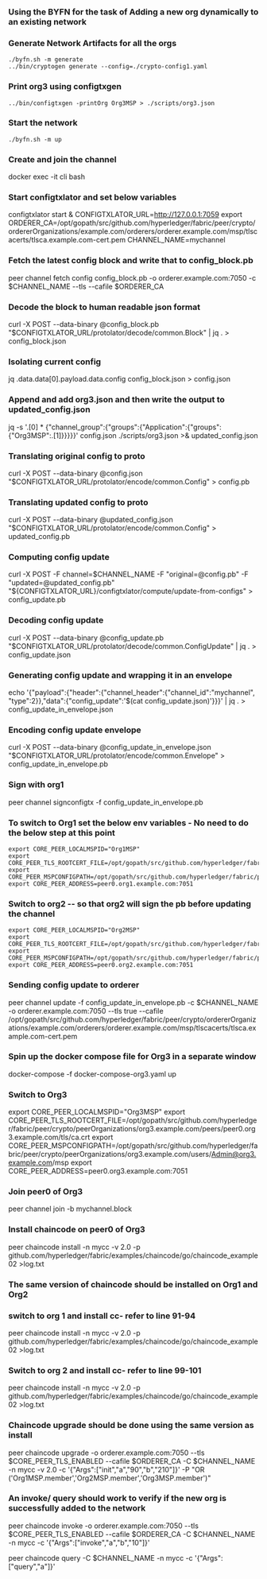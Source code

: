 ### Using the BYFN for the task of Adding a new org dynamically to an existing network

### Generate Network Artifacts for all the orgs
``` 
./byfn.sh -m generate
../bin/cryptogen generate --config=./crypto-config1.yaml 
```

### Print org3 using configtxgen
``` 
../bin/configtxgen -printOrg Org3MSP > ./scripts/org3.json
```

### Start the network
``` ./byfn.sh -m up ```

### Create and join the channel
docker exec -it cli bash

### Start configtxlator and set below variables

configtxlator start &
CONFIGTXLATOR_URL=http://127.0.0.1:7059
export ORDERER_CA=/opt/gopath/src/github.com/hyperledger/fabric/peer/crypto/ordererOrganizations/example.com/orderers/orderer.example.com/msp/tlscacerts/tlsca.example.com-cert.pem
CHANNEL_NAME=mychannel

### Fetch the latest config block and write that to config_block.pb

peer channel fetch config config_block.pb -o orderer.example.com:7050 -c $CHANNEL_NAME --tls --cafile $ORDERER_CA

### Decode the block to human readable json format

curl -X POST --data-binary @config_block.pb "$CONFIGTXLATOR_URL/protolator/decode/common.Block" | jq . > config_block.json

### Isolating current config

jq .data.data[0].payload.data.config config_block.json > config.json

### Append and add org3.json and then write the output to updated_config.json

jq -s '.[0] * {"channel_group":{"groups":{"Application":{"groups": {"Org3MSP":.[1]}}}}}' config.json ./scripts/org3.json >& updated_config.json

### Translating original config to proto

curl -X POST --data-binary @config.json "$CONFIGTXLATOR_URL/protolator/encode/common.Config" > config.pb

### Translating updated config to proto

curl -X POST --data-binary @updated_config.json "$CONFIGTXLATOR_URL/protolator/encode/common.Config" > updated_config.pb

### Computing config update

curl -X POST -F channel=$CHANNEL_NAME -F "original=@config.pb" -F "updated=@updated_config.pb" "${CONFIGTXLATOR_URL}/configtxlator/compute/update-from-configs" > config_update.pb

### Decoding config update

curl -X POST --data-binary @config_update.pb "$CONFIGTXLATOR_URL/protolator/decode/common.ConfigUpdate" | jq . > config_update.json

### Generating config update and wrapping it in an envelope

echo '{"payload":{"header":{"channel_header":{"channel_id":"mychannel", "type":2}},"data":{"config_update":'$(cat config_update.json)'}}}' | jq . > config_update_in_envelope.json

### Encoding config update envelope

curl -X POST --data-binary @config_update_in_envelope.json "$CONFIGTXLATOR_URL/protolator/encode/common.Envelope" > config_update_in_envelope.pb

### Sign with org1

peer channel signconfigtx -f config_update_in_envelope.pb

### To switch to Org1 set the below env variables - No need to do the below step at this point
```
export CORE_PEER_LOCALMSPID="Org1MSP"
export CORE_PEER_TLS_ROOTCERT_FILE=/opt/gopath/src/github.com/hyperledger/fabric/peer/crypto/peerOrganizations/org1.example.com/peers/peer0.org1.example.com/tls/ca.crt
export CORE_PEER_MSPCONFIGPATH=/opt/gopath/src/github.com/hyperledger/fabric/peer/crypto/peerOrganizations/org1.example.com/users/Admin@org1.example.com/msp
export CORE_PEER_ADDRESS=peer0.org1.example.com:7051
```

### Switch to org2 -- so that org2 will sign the pb before updating the channel
```
export CORE_PEER_LOCALMSPID="Org2MSP"
export CORE_PEER_TLS_ROOTCERT_FILE=/opt/gopath/src/github.com/hyperledger/fabric/peer/crypto/peerOrganizations/org2.example.com/peers/peer0.org2.example.com/tls/ca.crt
export CORE_PEER_MSPCONFIGPATH=/opt/gopath/src/github.com/hyperledger/fabric/peer/crypto/peerOrganizations/org2.example.com/users/Admin@org2.example.com/msp
export CORE_PEER_ADDRESS=peer0.org2.example.com:7051
```

### Sending config update to orderer
peer channel update -f config_update_in_envelope.pb -c $CHANNEL_NAME -o orderer.example.com:7050 --tls true --cafile /opt/gopath/src/github.com/hyperledger/fabric/peer/crypto/ordererOrganizations/example.com/orderers/orderer.example.com/msp/tlscacerts/tlsca.example.com-cert.pem

### Spin up the docker compose file for Org3 in a separate window
docker-compose -f docker-compose-org3.yaml up

### Switch to Org3

export CORE_PEER_LOCALMSPID="Org3MSP"
export CORE_PEER_TLS_ROOTCERT_FILE=/opt/gopath/src/github.com/hyperledger/fabric/peer/crypto/peerOrganizations/org3.example.com/peers/peer0.org3.example.com/tls/ca.crt
export CORE_PEER_MSPCONFIGPATH=/opt/gopath/src/github.com/hyperledger/fabric/peer/crypto/peerOrganizations/org3.example.com/users/Admin@org3.example.com/msp
export CORE_PEER_ADDRESS=peer0.org3.example.com:7051

### Join peer0 of Org3
peer channel join -b mychannel.block

### Install chaincode on peer0 of Org3
peer chaincode install -n mycc -v 2.0 -p github.com/hyperledger/fabric/examples/chaincode/go/chaincode_example02 >log.txt

### The same version of chaincode should be installed on Org1 and Org2
### switch to org 1 and install cc- refer to line 91-94
peer chaincode install -n mycc -v 2.0 -p github.com/hyperledger/fabric/examples/chaincode/go/chaincode_example02 >log.txt

### Switch to org 2 and install cc- refer to line 99-101
peer chaincode install -n mycc -v 2.0 -p github.com/hyperledger/fabric/examples/chaincode/go/chaincode_example02 >log.txt

### Chaincode upgrade should be done using the same version as install
peer chaincode upgrade -o orderer.example.com:7050 --tls $CORE_PEER_TLS_ENABLED --cafile $ORDERER_CA -C $CHANNEL_NAME -n mycc -v 2.0 -c '{"Args":["init","a","90","b","210"]}' -P "OR ('Org1MSP.member','Org2MSP.member','Org3MSP.member')"

### An invoke/ query should work to verify if the new org is successfully added to the network

peer chaincode invoke -o orderer.example.com:7050  --tls $CORE_PEER_TLS_ENABLED --cafile $ORDERER_CA -C $CHANNEL_NAME -n mycc -c '{"Args":["invoke","a","b","10"]}'

peer chaincode query -C $CHANNEL_NAME -n mycc -c '{"Args":["query","a"]}'

